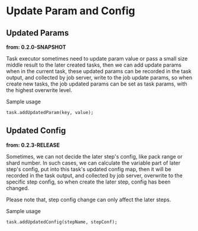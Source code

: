 # Update Param and Config

## Updated Params

**from: 0.2.0-SNAPSHOT**

Task executor sometimes need to update param value or pass a small size middle result to the later created tasks, then we can add update params when in the current task, these updated params can be recorded in the task output, and collected by job server, write to the job update params, so when create new tasks, the job updated params can be set as task params, with the highest overwrite level.

Sample usage
```
task.addUpdatedParam(key, value);
```

## Updated Config

**from: 0.2.3-RELEASE**

Sometimes, we can not decide the later step's config, like pack range or shard number. In such cases, we can calculate the variable part of later step's config, put into this task's updated config map, then it will be recorded in the task output, and collected by job server, overwrite to the specific step config, so when create the later step, config has been changed.

Please note that, step config change can only affect the later steps.

Sample usage
```
task.addUpdatedConfig(stepName, stepConf);
```

